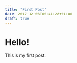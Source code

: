 ```yaml
---
title: "First Post"
date: 2017-12-03T00:41:28+01:00
draft: true
---
```


# Hello!

This is my first post.
